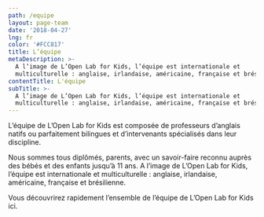```yaml
---
path: /equipe
layout: page-team
date: '2018-04-27'
lng: fr
color: '#FCC817'
title: L’équipe
metaDescription: >-
  A l’image de L’Open Lab for Kids, l’équipe est internationale et
  multiculturelle : anglaise, irlandaise, américaine, française et brésilienne.
contentTitle: L'équipe
subTitle: >-
  A l’image de L’Open Lab for Kids, l’équipe est internationale et
  multiculturelle : anglaise, irlandaise, américaine, française et brésilienne.
---
```


L’équipe de L’Open Lab for Kids est composée de professeurs d’anglais natifs ou parfaitement bilingues et d’intervenants spécialisés dans leur discipline. 

Nous sommes tous diplômés, parents, avec un savoir-faire reconnu auprès des bébés et des enfants jusqu’à 11 ans. A l’image de L’Open Lab for Kids, l’équipe est internationale et multiculturelle : anglaise, irlandaise, américaine, française et brésilienne.

Vous découvrirez rapidement l’ensemble de l’équipe de L’Open Lab for Kids ici.
